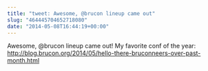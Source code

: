```yaml
---
title: "tweet: Awesome, @brucon lineup came out"
slug: "464445704652718080"
date: "2014-05-08T16:44:19+00:00"
---
```

Awesome, @brucon lineup came out! My favorite conf of the year: http://blog.brucon.org/2014/05/hello-there-bruconneers-over-past-month.html